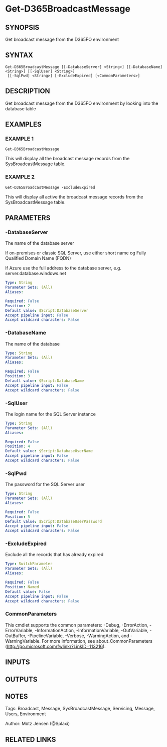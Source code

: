 ﻿---
external help file: d365fo.tools-help.xml
Module Name: d365fo.tools
online version:
schema: 2.0.0
---

# Get-D365BroadcastMessage

## SYNOPSIS
Get broadcast message from the D365FO environment

## SYNTAX

```
Get-D365BroadcastMessage [[-DatabaseServer] <String>] [[-DatabaseName] <String>] [[-SqlUser] <String>]
 [[-SqlPwd] <String>] [-ExcludeExpired] [<CommonParameters>]
```

## DESCRIPTION
Get broadcast message from the D365FO environment by looking into the database table

## EXAMPLES

### EXAMPLE 1
```
Get-D365BroadcastMessage
```

This will display all the broadcast message records from the SysBroadcastMessage table.

### EXAMPLE 2
```
Get-D365BroadcastMessage -ExcludeExpired
```

This will display all active the broadcast message records from the SysBroadcastMessage table.

## PARAMETERS

### -DatabaseServer
The name of the database server

If on-premises or classic SQL Server, use either short name og Fully Qualified Domain Name (FQDN)

If Azure use the full address to the database server, e.g.
server.database.windows.net

```yaml
Type: String
Parameter Sets: (All)
Aliases:

Required: False
Position: 2
Default value: $Script:DatabaseServer
Accept pipeline input: False
Accept wildcard characters: False
```

### -DatabaseName
The name of the database

```yaml
Type: String
Parameter Sets: (All)
Aliases:

Required: False
Position: 3
Default value: $Script:DatabaseName
Accept pipeline input: False
Accept wildcard characters: False
```

### -SqlUser
The login name for the SQL Server instance

```yaml
Type: String
Parameter Sets: (All)
Aliases:

Required: False
Position: 4
Default value: $Script:DatabaseUserName
Accept pipeline input: False
Accept wildcard characters: False
```

### -SqlPwd
The password for the SQL Server user

```yaml
Type: String
Parameter Sets: (All)
Aliases:

Required: False
Position: 5
Default value: $Script:DatabaseUserPassword
Accept pipeline input: False
Accept wildcard characters: False
```

### -ExcludeExpired
Exclude all the records that has already expired

```yaml
Type: SwitchParameter
Parameter Sets: (All)
Aliases:

Required: False
Position: Named
Default value: False
Accept pipeline input: False
Accept wildcard characters: False
```

### CommonParameters
This cmdlet supports the common parameters: -Debug, -ErrorAction, -ErrorVariable, -InformationAction, -InformationVariable, -OutVariable, -OutBuffer, -PipelineVariable, -Verbose, -WarningAction, and -WarningVariable.
For more information, see about_CommonParameters (http://go.microsoft.com/fwlink/?LinkID=113216).

## INPUTS

## OUTPUTS

## NOTES
Tags: Broadcast, Message, SysBroadcastMessage, Servicing, Message, Users, Environment

Author: Mötz Jensen (@Splaxi)

## RELATED LINKS
